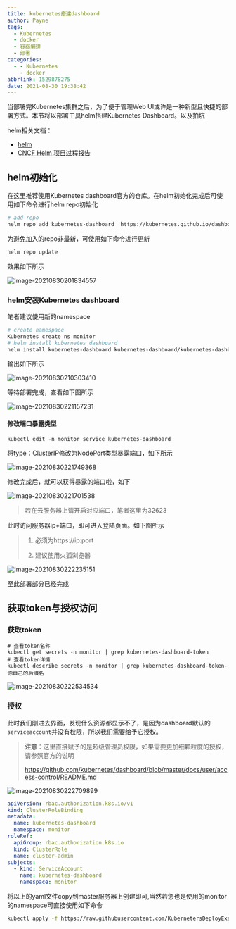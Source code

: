 ```yaml
---
title: kubernetes搭建dashboard
author: Payne
tags:
  - Kubernetes
  - docker
  - 容器编排
  - 部署
categories:
  - - Kubernetes
    - docker
abbrlink: 1529878275
date: 2021-08-30 19:38:42
---
```


当部署完Kubernetes集群之后，为了便于管理Web UI或许是一种新型且快捷的部署方式。本节将以部署工具helm搭建Kubernetes Dashboard。以及拍坑

helm相关文档：

- [helm](https://helm.sh/zh/docs/)
- [CNCF Helm 项目过程报告](https://www.cncf.io/reports/cncf-helm-project-journey-report/)



## helm初始化

在这里推荐使用Kubernetes dashboard官方的仓库。在helm初始化完成后可使用如下命令进行helm repo初始化

```bash
# add repo
helm repo add kubernetes-dashboard	https://kubernetes.github.io/dashboard/
```

为避免加入的repo非最新，可使用如下命令进行更新

```bash
helm repo update
```

效果如下所示

![image-20210830201834557](https://tva1.sinaimg.cn/large/008i3skNgy1gtz2xowgsrj61di0880wn02.jpg)

### helm安装Kubernetes dashboard

笔者建议使用新的namespace

```bash
# create namespace
Kubernetes create ns monitor
# helm install kubernetes dashboard
helm install kubernetes-dashboard kubernetes-dashboard/kubernetes-dashboard -n monitor
```

输出如下所示

![image-20210830210303410](https://tva1.sinaimg.cn/large/008i3skNgy1gtz47x30vvj627u0k2aj602.jpg)

等待部署完成，查看如下图所示

![image-20210830221157231](https://tva1.sinaimg.cn/large/008i3skNgy1gtz67m63w5j60yc08sdi602.jpg)

#### 修改端口暴露类型

```
kubectl edit -n monitor service kubernetes-dashboard
```

将type：ClusterIP修改为NodePort类型暴露端口，如下所示

![image-20210830221749368](https://tva1.sinaimg.cn/large/008i3skNgy1gtz6dpjcmjj60v20r844s02.jpg)

修改完成后，就可以获得暴露的端口啦，如下

![image-20210830221701538](https://tva1.sinaimg.cn/large/008i3skNgy1gtz6cvz8lmj610809iacr02.jpg)

> 若在云服务器上请开启对应端口，笔者这里为32623

此时访问服务器ip+端口，即可进入登陆页面。如下图所示

> 1. 必须为https://ip:port
>
> 2. 建议使用火狐浏览器

![image-20210830222235151](https://tva1.sinaimg.cn/large/008i3skNgy1gtz6inwfgxj624m0mqq6802.jpg)

至此部署部分已经完成



## 获取token与授权访问

### 获取token

```
# 查看token名称
kubectl get secrets -n monitor | grep kubernetes-dashboard-token
# 查看token详情
kubectl describe secrets -n monitor | grep kubernetes-dashboard-token-你自己的后缀名
```

![image-20210830222534534](https://tva1.sinaimg.cn/large/008i3skNgy1gtz6lrrzogj611001o74u02.jpg)

### 授权

此时我们刚进去界面，发现什么资源都显示不了，是因为dashboard默认的`serviceaccount`并没有权限，所以我们需要给予它授权。

> **注意**：这里直接赋予的是超级管理员权限，如果需要更加细颗粒度的授权，请参照官方的说明
>
> https://github.com/kubernetes/dashboard/blob/master/docs/user/access-control/README.md

![image-20210830222709899](https://tva1.sinaimg.cn/large/008i3skNgy1gtz6nfrdq3j62060oktgn02.jpg)



```yaml
apiVersion: rbac.authorization.k8s.io/v1
kind: ClusterRoleBinding
metadata:
  name: kubernetes-dashboard
  namespace: monitor
roleRef:
  apiGroup: rbac.authorization.k8s.io
  kind: ClusterRole
  name: cluster-admin
subjects:
  - kind: ServiceAccount
    name: kubernetes-dashboard
    namespace: monitor
```

将以上的yaml文件copy到master服务器上创建即可,当然若您也是使用的monitor 的namespace可直接使用如下命令

```bash
kubectl apply -f https://raw.githubusercontent.com/KubernetersDeployExample/script/main/dashboard/authorization.yaml
```

